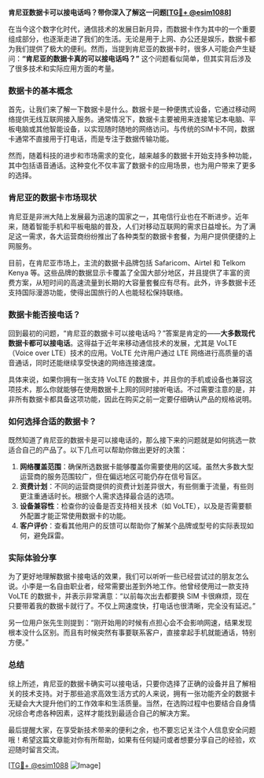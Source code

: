 **肯尼亚数据卡可以接电话吗？带你深入了解这一问题[[TG💪+ @esim1088](https://t.me/s/esim1088)]**

在当今这个数字化时代，通信技术的发展日新月异，而数据卡作为其中的一个重要组成部分，也逐渐走进了我们的生活。无论是用于上网、办公还是娱乐，数据卡都为我们提供了极大的便利。然而，当提到肯尼亚的数据卡时，很多人可能会产生疑问：**“肯尼亚的数据卡真的可以接电话吗？”** 这个问题看似简单，但其实背后涉及了很多技术和实际应用方面的考量。

### 数据卡的基本概念

首先，让我们来了解一下数据卡是什么。数据卡是一种便携式设备，它通过移动网络提供无线互联网接入服务。通常情况下，数据卡主要被用来连接笔记本电脑、平板电脑或其他智能设备，以实现随时随地的网络访问。与传统的SIM卡不同，数据卡通常不直接用于打电话，而是专注于数据传输功能。

然而，随着科技的进步和市场需求的变化，越来越多的数据卡开始支持多种功能，其中包括语音通话。这种变化不仅丰富了数据卡的应用场景，也为用户带来了更多的选择。

### 肯尼亚的数据卡市场现状

肯尼亚是非洲大陆上发展最为迅速的国家之一，其电信行业也在不断进步。近年来，随着智能手机和平板电脑的普及，人们对移动互联网的需求日益增长。为了满足这一需求，各大运营商纷纷推出了各种类型的数据卡套餐，为用户提供便捷的上网服务。

目前，在肯尼亚市场上，主流的数据卡品牌包括 Safaricom、Airtel 和 Telkom Kenya 等。这些品牌的数据显示卡覆盖了全国大部分地区，并且提供了丰富的资费方案，从短时间的高速流量到长期的大容量套餐应有尽有。此外，许多数据卡还支持国际漫游功能，使得出国旅行的人也能轻松保持联络。

### 数据卡能否接电话？

回到最初的问题，“肯尼亚的数据卡可以接电话吗？”答案是肯定的——**大多数现代数据卡都可以接电话**。这得益于近年来移动通信技术的发展，尤其是 VoLTE（Voice over LTE）技术的应用。VoLTE 允许用户通过 LTE 网络进行高质量的语音通话，同时还能继续享受快速的网络连接速度。

具体来说，如果你拥有一张支持 VoLTE 的数据卡，并且你的手机或设备也兼容这项技术，那么你就能够在使用数据卡上网的同时接听电话。不过需要注意的是，并非所有数据卡都具备这项功能，因此在购买之前一定要仔细确认产品的规格说明。

### 如何选择合适的数据卡？

既然知道了肯尼亚的数据卡是可以接电话的，那么接下来的问题就是如何挑选一款适合自己的产品了。以下几点可以帮助你做出更好的决策：

1. **网络覆盖范围**：确保所选数据卡能够覆盖你需要使用的区域。虽然大多数大型运营商的服务范围较广，但在偏远地区可能仍存在信号盲区。
2. **资费计划**：不同的运营商提供的资费计划差异很大，有些侧重于流量，有些则更注重通话时长。根据个人需求选择最合适的选项。
3. **设备兼容性**：检查你的设备是否支持相关技术（如 VoLTE），以及是否需要额外配置才能正常使用数据卡的功能。
4. **客户评价**：查看其他用户的反馈可以帮助你了解某个品牌或型号的实际表现如何，避免踩雷。

### 实际体验分享

为了更好地理解数据卡接电话的效果，我们可以听听一些已经尝试过的朋友怎么说。小李是一名自由职业者，经常需要出差到外地工作。他曾经使用过一款支持 VoLTE 的数据卡，并表示非常满意：“以前每次出去都要换 SIM 卡很麻烦，现在只要带着我的数据卡就行了。不仅上网速度快，打电话也很清晰，完全没有延迟。”

另一位用户张先生则提到：“刚开始用的时候有点担心会不会影响网速，结果发现根本没什么区别。而且有时候突然有事要联系客户，直接拿起手机就能通话，特别方便。”

### 总结

综上所述，肯尼亚的数据卡确实可以接电话，只要你选择了正确的设备并且了解相关的技术支持。对于那些追求高效生活方式的人来说，拥有一张功能齐全的数据卡无疑会大大提升他们的工作效率和生活质量。当然，在选购过程中也要结合自身情况综合考虑各种因素，这样才能找到最适合自己的解决方案。

最后提醒大家，在享受新技术带来的便利之余，也不要忘记关注个人信息安全问题哦！希望这篇文章能对你有所帮助，如果有任何疑问或者想要分享自己的经验，欢迎随时留言交流。

[[TG💪+ @esim1088](https://t.me/s/esim1088) ![Image](https://i.postimg.cc/4NQfJmqS/Snipaste-2025-05-13-00-14-12.png)]
